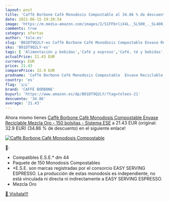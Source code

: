 ```yaml
---
layout: post
title: 'Caffè Borbone Café Monodosis Compostable al 34.86 % de descuento'
date: 2021-06-15 19:20:54
image: 'https://m.media-amazon.com/images/I/51FFb+liX4L._SL500_._SL400_.jpg'
comments: true
category: ofertas
author: 'tole.es'
slug: 'B01DT9Q2LY-es Caffè Borbone Café Monodosis Compostable Envase Reciclable...'
sku: 'B01DT9Q2LY-es'
tags: [ 'Alimentación y bebidas','Café y expreso','Café, té y bebidas','Cápsulas de café','caffè borbone','café', ]
actualPrice: 21.43 EUR
currency: EUR
price: 21.43
comparePrice: 32.9 EUR
prodname: 'Caffè Borbone Café Monodosis Compostable  Envase Reciclable  Mezcla Oro - 150 bolsitas - Sistema ESE'
country: 'es'
flag: '🇪🇸'
brand: 'CAFFÈ BORBONE'
buyurl: 'https://www.amazon.es/dp/B01DT9Q2LY/?tag=tolees-21'
descuento: '34.86'
average: '21.43'
---
```


Ahora mismo tienes [Caffè Borbone Café Monodosis Compostable  Envase Reciclable  Mezcla Oro - 150 bolsitas - Sistema ESE](https://www.amazon.es/dp/B01DT9Q2LY/?tag=tolees-21) a 21.43 EUR (original: 32.9 EUR) (34.86 %  de descuento) en el siguiente enlace!

[![Caffè Borbone Café Monodosis Compostable](https://m.media-amazon.com/images/I/51FFb+liX4L._SL500_._SL400_.jpg)](https://www.amazon.es/dp/B01DT9Q2LY/?tag=tolees-21)

🔎:

- Compatibles E.S.E.* dm 44
- Paquete de 150 Monodosis Compostables
- *E.S.E. son marcas registradas por el consorcio EASY SERVING ESPRESSO. La producción de estas monodosis es independiente, no está vinculada ni directa ni indirectamente a EASY SERVING ESPRESSO.
- Mezcla Oro

[🛒 Visítala!!!](https://www.amazon.es/dp/B01DT9Q2LY/?tag=tolees-21)
